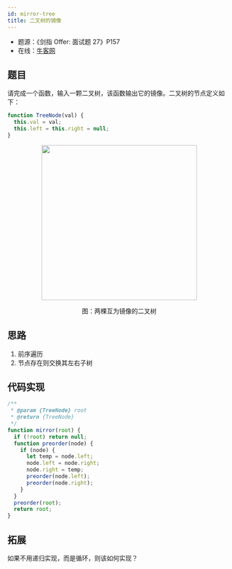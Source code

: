 ```yaml
---
id: mirror-tree
title: 二叉树的镜像
---
```


- 题源：《剑指 Offer: 面试题 27》P157
- 在线：[牛客网](https://www.nowcoder.com/practice/564f4c26aa584921bc75623e48ca3011)

## 题目

请完成一个函数，输入一颗二叉树，该函数输出它的镜像。二叉树的节点定义如下：

```js
function TreeNode(val) {
  this.val = val;
  this.left = this.right = null;
}
```

<div align="center">
    <img width="350" src="https://cosmos-x.oss-cn-hangzhou.aliyuncs.com/SVRHY5.jpg" />
    <p>图：两棵互为镜像的二叉树</p>
</div>

## 思路

1. 前序遍历
2. 节点存在则交换其左右子树

## 代码实现

```js
/**
 * @param {TreeNode} root
 * @return {TreeNode}
 */
function mirror(root) {
  if (!root) return null;
  function preorder(node) {
    if (node) {
      let temp = node.left;
      node.left = node.right;
      node.right = temp;
      preorder(node.left);
      preorder(node.right);
    }
  }
  preorder(root);
  return root;
}
```

## 拓展

如果不用递归实现，而是循环，则该如何实现？

